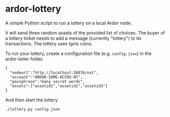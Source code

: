 # ardor-lottery
A simple Python script to run a lottery on a local Ardor node.

It will send three random assets of the provided list of choices. The buyer of a lottery ticket needs to add a message (currently "lottery") to its transactions. The lottery uses Ignis coins.


To run your lottery, create a configuration file (e.g. `config.json`) in the ardor-lotter folder.

```
{
  "nodeurl":"http://localhost:26876/nxt",
  "account":"ARDOR-SOME-ACCOU-NT",
  "passphrase":"many secret words",
  "assets":["assetid1","assetid2","assetid3"]
}
```
And then start the lottery

```
./lottery.py config.json
```
